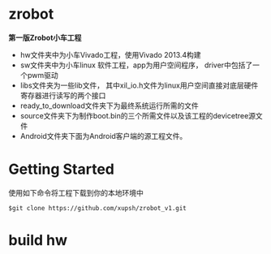 zrobot
======

**第一版Zrobot小车工程**  
* hw文件夹中为小车Vivado工程，使用Vivado 2013.4构建  
* sw文件夹中为小车linux 软件工程，app为用户空间程序， driver中包括了一个pwm驱动  
* libs文件夹为一些lib文件， 其中xil_io.h文件为linux用户空间直接对底层硬件寄存器进行读写的两个接口  
* ready_to_download文件夹下为最终系统运行所需的文件 
* source文件夹下为制作boot.bin的三个所需文件以及该工程的devicetree源文件
* Android文件夹下面为Android客户端的源工程文件。  

# Getting Started
使用如下命令将工程下载到你的本地环境中  
  
  ```
  $git clone https://github.com/xupsh/zrobot_v1.git
  ```

# build hw
